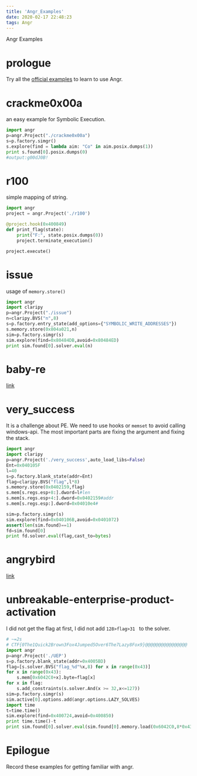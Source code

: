 ```yaml
---
title: 'Angr_Examples'
date: 2020-02-17 22:48:23
tags: Angr
---
```

Angr Examples
<!--more-->
# prologue
Try all the [official examples][1] to learn to use Angr.
# crackme0x00a
an easy example for Symbolic Execution.
```python
import angr
p=angr.Project("./crackme0x00a")
s=p.factory.simgr()
s.explore(find = lambda aim: "Co" in aim.posix.dumps(1))
print s.found[0].posix.dumps(0)
#output:g00dJ0B!
``` 
# r100
simple mapping of string.
```python
import angr
project = angr.Project('./r100')

@project.hook(0x400849)
def print_flag(state):
    print("F:", state.posix.dumps(0))
    project.terminate_execution()

project.execute()
```

# issue
usage of `memory.store()`
```python
import angr
import claripy
p=angr.Project("./issue")
n=claripy.BVS("n",8)
s=p.factory.entry_state(add_options={"SYMBOLIC_WRITE_ADDRESSES"})
s.memory.store(0x804a021,n)
sim=p.factory.simgr(s)
sim.explore(find=0x80484DB,avoid=0x80484ED)
print sim.found[0].solver.eval(n)
```
# baby-re
[link][3]

# very_success
It is a challenge about PE.
We need to use hooks or `memset` to avoid calling windows-api.
The most important parts are fixing the argument and  fixing the stack.
```python
import angr
import claripy
p=angr.Project('./very_success',auto_load_libs=False)
Ent=0x040105F
l=40
s=p.factory.blank_state(addr=Ent)
flag=claripy.BVS("flag",l*8)
s.memory.store(0x0402159,flag)
s.mem[s.regs.esp+8:].dword=l#len
s.mem[s.regs.esp+4:].dword=0x0402159#addr
s.mem[s.regs.esp:].dword=0x04010e4#

sim=p.factory.simgr(s)
sim.explore(find=0x040106B,avoid=0x0401072)
assert(len(sim.found)==1)
fd=sim.found[0]
print fd.solver.eval(flag,cast_to=bytes)
```

# angrybird
[link][4]

# unbreakable-enterprise-product-activation
I did not get the flag at first, I did not add `128>flag>31 ` to the solver.
```python
# ~=2s
# CTF{0The1Quick2Brown3Fox4Jumped5Over6The7Lazy8Fox9}@@@@@@@@@@@@@@@@
import angr
p=angr.Project('./UEP')
s=p.factory.blank_state(addr=0x4005BD)
flag=[s.solver.BVS("flag_%d"%x,8) for x in range(0x43)]
for x in range(0x43):
	s.mem[0x6042C0+x].byte=flag[x]
for x in flag:
	s.add_constraints(s.solver.And(x >= 32,x<=127))
sim=p.factory.simgr(s)
sim.active[0].options.add(angr.options.LAZY_SOLVES)
import time
t=time.time()
sim.explore(find=0x400724,avoid=0x400850)
print time.time()-t
print sim.found[0].solver.eval(sim.found[0].memory.load(0x6042C0,8*0x43),cast_to=bytes).strip('\0')
```
# Epilogue
Record these examples for getting familiar with angr.

[1]: https://github.com/angr/angr-doc/tree/master/Angr-examples
[3]: https://n132.github.io/2020/02/20/2020-02-20-Angry-and-Grin-I/
[4]: https://n132.github.io/2020/02/22/2020-02-22-codegate-2017-angrybird/